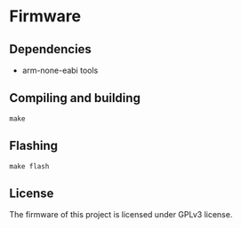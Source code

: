 # Firmware

## Dependencies

* arm-none-eabi tools

## Compiling and building

```make```

## Flashing

```make flash```

## License

The firmware of this project is licensed under GPLv3 license.
